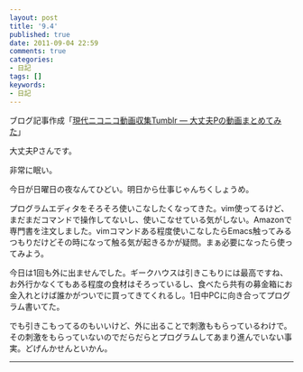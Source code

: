 ```yaml
---
layout: post
title: '9.4'
published: true
date: 2011-09-04 22:59
comments: true
categories:
- 日記
tags: []
keywords:
- 日記
---
```

ブログ記事作成「[現代ニコニコ動画収集Tumblr — 大丈夫Pの動画まとめてみた](http://gennitan.tumblr.com/post/9783811172 "現代ニコニコ動画収集Tumblr — 大丈夫Pの動画まとめてみた")」

大丈夫Pさんです。

非常に眠い。

今日が日曜日の夜なんてひどい。明日から仕事じゃんちくしょうめ。

プログラムエディタをそろそろ使いこなしたくなってきた。vim使ってるけど、まだまだコマンドで操作してないし、使いこなせている気がしない。Amazonで専門書を注文しました。vimコマンドある程度使いこなしたらEmacs触ってみるつもりだけどその時になって触る気が起きるかが疑問。まぁ必要になったら使ってみよう。

今日は1回も外に出ませんでした。ギークハウスは引きこもりには最高ですね、お外行かなくてもある程度の食材はそろっているし、食べたら共有の募金箱にお金入れとけば誰かがついでに買ってきてくれるし。1日中PCに向き合ってプログラム書いてた。

でも引きこもってるのもいいけど、外に出ることで刺激ももらっているわけで。その刺激をもらっていないのでだらだらとプログラムしてあまり進んでいない事実。どげんかせんといかん。

---

